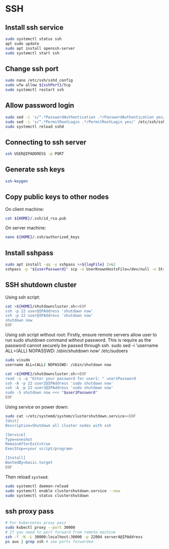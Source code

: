 # SSH

## Install ssh service
```bash
sudo systemctl status ssh
apt sudo update
sudo apt install openssh-server
sudo systemctl start ssh
```

## Change ssh port
```bash
sudo nano /etc/ssh/sshd_config
sudo ufw allow ${sshPort}/tcp
sudo systemctl restart ssh
```

## Allow password login
```bash
sudo sed -i 's/^.*PasswordAuthentication .*/PasswordAuthentication yes/' /etc/ssh/sshd_config
sudo sed -i 's/^.*PermitRootLogin .*/PermitRootLogin yes/' /etc/ssh/sshd_config
sudo systemctl reload sshd
```

## Connecting to ssh server
```bash
ssh USER@IPADDRESS -p PORT
```

## Generate ssh keys
```bash
ssh-keygen
```

## Copy public keys to other nodes
On client machine:
```bash
cat ${HOME}/.ssh/id_rsa.pub
```
On server machine:
```bash
nano ${HOME}/.ssh/authorized_keys
```

## Install sshpass
```bash
sudo apt install -qq -y sshpass >>${logFile} 2>&1
sshpass -p "${userPassword}" scp -o UserKnownHostsFile=/dev/null -o StrictHostKeyChecking=no -P ${sshPort} root@server-1.local:/${HOME}/k8s/joincluster.sh /${HOME}/k8s/joincluster.sh >>${logFile}
```

## SSH shutdown cluster
Using ssh script:
```bash
cat >${HOME}/shutdowncluster.sh<<EOF
ssh -p 22 user@IPAddress 'shutdown now'
ssh -p 22 user@IPAddress 'shutdown now'
shutdown now
EOF
```
Using ssh script without root:
Firstly, ensure remote servers allow user to run sudo shutdown command without password.
This is require as the password cannot securely be passed through ssh.
sudo sed -i 'username ALL=(ALL) NOPASSWD: /sbin/shutdown now' /etc/sudoers
```bash
sudo visudo
username ALL=(ALL) NOPASSWD: /sbin/shutdown now
```
```bash
cat >${HOME}/shutdowncluster.sh<<EOF
read -s -p "Enter your password for user1: " user1Password
ssh -A -p 22 user2@IPAddress 'sudo shutdown now'
ssh -A -p 22 user3@IPAddress 'sudo shutdown now'
sudo -S shutdown now <<< "$user1Password"
EOF
```

Using service on power down:
```bash
sudo cat >/etc/systemd/system/clustershutdown.service<<EOF
[Unit]
Description=Shutdown all cluster nodes with ssh

[Service]
Type=oneshot
RemainAfterExit=true
ExecStop=<your script/program>

[Install]
WantedBy=basic.target
EOF
```
Then reload `systemd`:
```bash
sudo systemctl daemon-reload
sudo systemctl enable clustershutdown.service --now
sudo systemctl status clustershutdown
```

## ssh proxy pass
```bash
# For kubernetes proxy pass
sudo kubectl proxy --port 30000
# If you need to port forward from remote machine
ssh -f -N -L 30000:localhost:30000 -p 22004 server4@IPAddress
ps aux | grep ssh # see ports forwarded
```
